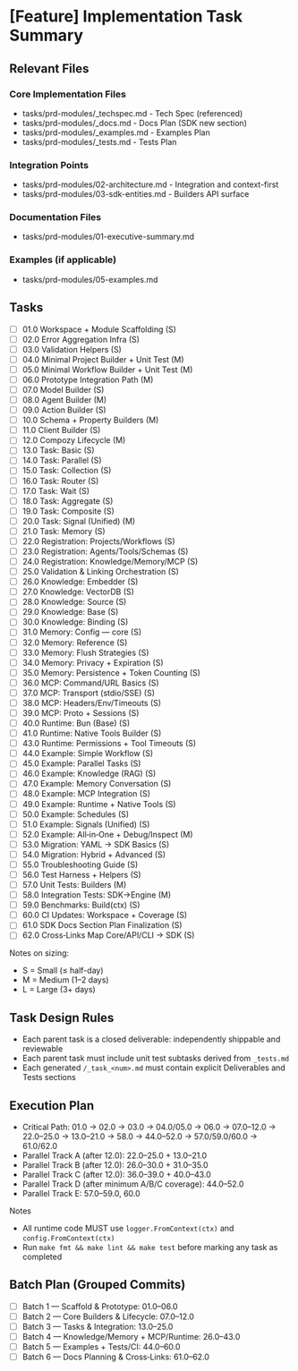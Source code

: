 # [Feature] Implementation Task Summary

## Relevant Files

### Core Implementation Files

- tasks/prd-modules/_techspec.md - Tech Spec (referenced)
- tasks/prd-modules/_docs.md - Docs Plan (SDK new section)
- tasks/prd-modules/_examples.md - Examples Plan
- tasks/prd-modules/_tests.md - Tests Plan

### Integration Points

- tasks/prd-modules/02-architecture.md - Integration and context-first
- tasks/prd-modules/03-sdk-entities.md - Builders API surface

### Documentation Files

- tasks/prd-modules/01-executive-summary.md

### Examples (if applicable)

- tasks/prd-modules/05-examples.md

## Tasks

- [ ] 01.0 Workspace + Module Scaffolding (S)
- [ ] 02.0 Error Aggregation Infra (S)
- [ ] 03.0 Validation Helpers (S)
- [ ] 04.0 Minimal Project Builder + Unit Test (M)
- [ ] 05.0 Minimal Workflow Builder + Unit Test (M)
- [ ] 06.0 Prototype Integration Path (M)
- [ ] 07.0 Model Builder (S)
- [ ] 08.0 Agent Builder (M)
- [ ] 09.0 Action Builder (S)
- [ ] 10.0 Schema + Property Builders (M)
- [ ] 11.0 Client Builder (S)
- [ ] 12.0 Compozy Lifecycle (M)
- [ ] 13.0 Task: Basic (S)
- [ ] 14.0 Task: Parallel (S)
- [ ] 15.0 Task: Collection (S)
- [ ] 16.0 Task: Router (S)
- [ ] 17.0 Task: Wait (S)
- [ ] 18.0 Task: Aggregate (S)
- [ ] 19.0 Task: Composite (S)
- [ ] 20.0 Task: Signal (Unified) (M)
- [ ] 21.0 Task: Memory (S)
- [ ] 22.0 Registration: Projects/Workflows (S)
- [ ] 23.0 Registration: Agents/Tools/Schemas (S)
- [ ] 24.0 Registration: Knowledge/Memory/MCP (S)
- [ ] 25.0 Validation & Linking Orchestration (S)
- [ ] 26.0 Knowledge: Embedder (S)
- [ ] 27.0 Knowledge: VectorDB (S)
- [ ] 28.0 Knowledge: Source (S)
- [ ] 29.0 Knowledge: Base (S)
- [ ] 30.0 Knowledge: Binding (S)
- [ ] 31.0 Memory: Config — core (S)
- [ ] 32.0 Memory: Reference (S)
- [ ] 33.0 Memory: Flush Strategies (S)
- [ ] 34.0 Memory: Privacy + Expiration (S)
- [ ] 35.0 Memory: Persistence + Token Counting (S)
- [ ] 36.0 MCP: Command/URL Basics (S)
- [ ] 37.0 MCP: Transport (stdio/SSE) (S)
- [ ] 38.0 MCP: Headers/Env/Timeouts (S)
- [ ] 39.0 MCP: Proto + Sessions (S)
- [ ] 40.0 Runtime: Bun (Base) (S)
- [ ] 41.0 Runtime: Native Tools Builder (S)
- [ ] 43.0 Runtime: Permissions + Tool Timeouts (S)
- [ ] 44.0 Example: Simple Workflow (S)
- [ ] 45.0 Example: Parallel Tasks (S)
- [ ] 46.0 Example: Knowledge (RAG) (S)
- [ ] 47.0 Example: Memory Conversation (S)
- [ ] 48.0 Example: MCP Integration (S)
- [ ] 49.0 Example: Runtime + Native Tools (S)
- [ ] 50.0 Example: Schedules (S)
- [ ] 51.0 Example: Signals (Unified) (S)
- [ ] 52.0 Example: All‑in‑One + Debug/Inspect (M)
- [ ] 53.0 Migration: YAML → SDK Basics (S)
- [ ] 54.0 Migration: Hybrid + Advanced (S)
- [ ] 55.0 Troubleshooting Guide (S)
- [ ] 56.0 Test Harness + Helpers (S)
- [ ] 57.0 Unit Tests: Builders (M)
- [ ] 58.0 Integration Tests: SDK→Engine (M)
- [ ] 59.0 Benchmarks: Build(ctx) (S)
- [ ] 60.0 CI Updates: Workspace + Coverage (S)
- [ ] 61.0 SDK Docs Section Plan Finalization (S)
- [ ] 62.0 Cross‑Links Map Core/API/CLI → SDK (S)

Notes on sizing:

- S = Small (≤ half-day)
- M = Medium (1–2 days)
- L = Large (3+ days)

## Task Design Rules

- Each parent task is a closed deliverable: independently shippable and reviewable
- Each parent task must include unit test subtasks derived from `_tests.md`
- Each generated `/_task_<num>.md` must contain explicit Deliverables and Tests sections

## Execution Plan

- Critical Path: 01.0 → 02.0 → 03.0 → 04.0/05.0 → 06.0 → 07.0–12.0 → 22.0–25.0 → 13.0–21.0 → 58.0 → 44.0–52.0 → 57.0/59.0/60.0 → 61.0/62.0
- Parallel Track A (after 12.0): 22.0–25.0 + 13.0–21.0
- Parallel Track B (after 12.0): 26.0–30.0 + 31.0–35.0
- Parallel Track C (after 12.0): 36.0–39.0 + 40.0–43.0
- Parallel Track D (after minimum A/B/C coverage): 44.0–52.0
- Parallel Track E: 57.0–59.0, 60.0

Notes

- All runtime code MUST use `logger.FromContext(ctx)` and `config.FromContext(ctx)`
- Run `make fmt && make lint && make test` before marking any task as completed

## Batch Plan (Grouped Commits)

- [ ] Batch 1 — Scaffold & Prototype: 01.0–06.0
- [ ] Batch 2 — Core Builders & Lifecycle: 07.0–12.0
- [ ] Batch 3 — Tasks & Integration: 13.0–25.0
- [ ] Batch 4 — Knowledge/Memory + MCP/Runtime: 26.0–43.0
- [ ] Batch 5 — Examples + Tests/CI: 44.0–60.0
- [ ] Batch 6 — Docs Planning & Cross‑Links: 61.0–62.0
